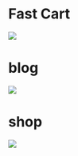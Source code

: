 <h1>Fast Cart</h1>
<img src='https://github.com/user-attachments/assets/fd086a78-df2a-4c24-baf0-5ae2a8d5f47a'>
<h1>blog</h1>
<img src="https://github.com/user-attachments/assets/5845a9c0-f49e-4b9f-90a2-9fdc6861efe5">
<h1>shop</h1>
<img src="https://github.com/user-attachments/assets/4a4946d1-eeae-4c4b-be88-675c990e23ec">

